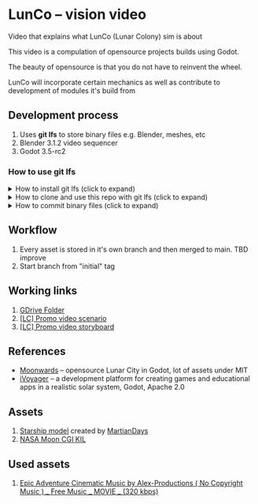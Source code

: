 # LunCo – vision video
Video that explains what LunCo (Lunar Colony) sim is about

This video is a compulation of opensource projects builds using Godot.

The beauty of opensource is that you do not have to reinvent the wheel.

LunCo will incorporate certain mechanics as well as contribute to development of modules it's build from

## Development process
1. Uses **git lfs** to store binary files e.g. Blender, meshes, etc
2. Blender 3.1.2 video sequencer
3. Godot 3.5-rc2

### How to use **git lfs**
<details>
    <summary>
        How to install git lfs (click to expand)
    </summary>

   1. Install git lfs:

   1.1 MacOS: 

    brew install git-lfs

   1.2 Other OS:

    [git lfs](https://git-lfs.github.com)

   1. Activate **git lfs** (once on computer):

            git lfs install
</details>

<details>
    <summary>
        How to clone and use this repo with git lfs (click to expand)
    </summary>
1. Clone repo:

    git lfs clone git@github.com:LunCoSim/lunco-vision-video.git

2. If repo cloned without lfs:
   a. Goto to directory

        cd lunco-vision-video
   b. type 

        git lfs pull

3. Now all the Blender models will be downloaded to your computer. Start using them!

4. Push & pull binary files as reqular
</details>

<details>
    <summary>
        How to commit binary files (click to expand)
    </summary>

1. Start tracking files
   
   git lfs track  "*.blend", "*.png", "*.jpg", "*.jpeg", "*.tif", "*.gif", "*.bmp", "*.svg"

2. With with files as usual

</details>

## Workflow

1. Every asset is stored in it's own branch and then merged to main. TBD improve
2. Start branch from "initial" tag
   
## Working links
1. [GDrive Folder](https://drive.google.com/drive/folders/1kXaDdBHZzVz9pUX2A4YdBb3VB-5wSa1N)
2. [[LC] Promo video scenario](https://docs.google.com/document/d/1y03LFw0OrJzWzCRbytXVZDpjvkK76Bef6JaJv8zoX0o/edit)
3. [[LC] Promo video storyboard](https://docs.google.com/presentation/d/1rjc6WJCQ80JA8rv8nWIWSLqtW2pPJdPbT8ID6pyXw54/edit#slide=id.p)

## References
- [Moonwards](https://www.moonwards.com/) – opensource Lunar City in Godot, lot of assets under MIT
- [iVoyager](https://www.ivoyager.dev) – a development platform for creating games and educational apps in a realistic solar system, Godot, Apache 2.0

## Assets
1. [Starship model](assets/spacex-starship) created by [MartianDays](https://sketchfab.com/3d-models/spacex-starship-a8a0b69f776841a1a465cd9fb3762fd2)
2. [NASA Moon CGI KIL](https://svs.gsfc.nasa.gov/4720)


## Used assets
1. [Epic Adventure Cinematic Music by Alex-Productions ( No Copyright Music ) _ Free Music _ MOVIE _ (320 kbps)](https://www.youtube.com/watch?v=UKrwAHOv7R8&list=PL1XHFFKibREZAkghK-vHfIDSBGf7BSIQp&index=6)


